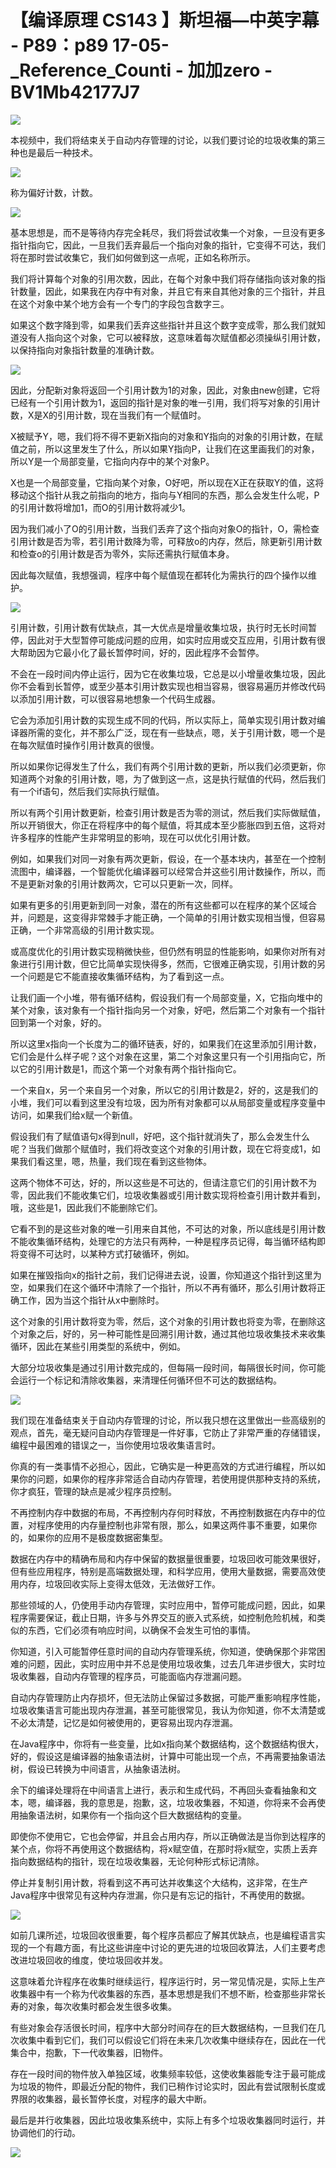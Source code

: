 # 【编译原理 CS143 】斯坦福—中英字幕 - P89：p89 17-05-_Reference_Counti - 加加zero - BV1Mb42177J7

![](img/7ccd6a3756bec42a183c4fb37a8c4109_0.png)

本视频中，我们将结束关于自动内存管理的讨论，以我们要讨论的垃圾收集的第三种也是最后一种技术。

![](img/7ccd6a3756bec42a183c4fb37a8c4109_2.png)

称为偏好计数，计数。

![](img/7ccd6a3756bec42a183c4fb37a8c4109_4.png)

基本思想是，而不是等待内存完全耗尽，我们将尝试收集一个对象，一旦没有更多指针指向它，因此，一旦我们丢弃最后一个指向对象的指针，它变得不可达，我们将在那时尝试收集它，我们如何做到这一点呢，正如名称所示。

我们将计算每个对象的引用次数，因此，在每个对象中我们将存储指向该对象的指针数量，因此，如果我在内存中有对象，并且它有来自其他对象的三个指针，并且在这个对象中某个地方会有一个专门的字段包含数字三。

如果这个数字降到零，如果我们丢弃这些指针并且这个数字变成零，那么我们就知道没有人指向这个对象，它可以被释放，这意味着每次赋值都必须操纵引用计数，以保持指向对象指针数量的准确计数。



![](img/7ccd6a3756bec42a183c4fb37a8c4109_6.png)

因此，分配新对象将返回一个引用计数为1的对象，因此，对象由new创建，它将已经有一个引用计数为1，返回的指针是对象的唯一引用，我们将写对象的引用计数，X是X的引用计数，现在当我们有一个赋值时。

X被赋予Y，嗯，我们将不得不更新X指向的对象和Y指向的对象的引用计数，在赋值之前，所以这里发生了什么，所以如果Y指向P，让我们在这里画我们的对象，所以Y是一个局部变量，它指向内存中的某个对象P。

X也是一个局部变量，它指向某个对象，O好吧，所以现在X正在获取Y的值，这将移动这个指针从我之前指向的地方，指向与Y相同的东西，那么会发生什么呢，P的引用计数将增加1，而O的引用计数将减少1。

因为我们减小了O的引用计数，当我们丢弃了这个指向对象O的指针，O，需检查引用计数是否为零，若引用计数降为零，可释放o的内存，然后，除更新引用计数和检查o的引用计数是否为零外，实际还需执行赋值本身。

因此每次赋值，我想强调，程序中每个赋值现在都转化为需执行的四个操作以维护。

![](img/7ccd6a3756bec42a183c4fb37a8c4109_8.png)

引用计数，引用计数有优缺点，其一大优点是增量收集垃圾，执行时无长时间暂停，因此对于大型暂停可能成问题的应用，如实时应用或交互应用，引用计数有很大帮助因为它最小化了最长暂停时间，好的，因此程序不会暂停。

不会在一段时间内停止运行，因为它在收集垃圾，它总是以小增量收集垃圾，因此你不会看到长暂停，或至少基本引用计数实现也相当容易，很容易遍历并修改代码以添加引用计数，可以很容易地想象一个代码生成器。

它会为添加引用计数的实现生成不同的代码，所以实际上，简单实现引用计数对编译器所需的变化，并不那么广泛，现在有一些缺点，嗯，关于引用计数，嗯一个是在每次赋值时操作引用计数真的很慢。

所以如果你记得发生了什么，我们有两个引用计数的更新，所以我们必须更新，你知道两个对象的引用计数，嗯，为了做到这一点，这是执行赋值的代码，然后我们有一个if语句，然后我们实际执行赋值。

所以有两个引用计数更新，检查引用计数是否为零的测试，然后我们实际做赋值，所以开销很大，你正在将程序中的每个赋值，将其成本至少膨胀四到五倍，这将对许多程序的性能产生非常明显的影响，现在可以优化引用计数。

例如，如果我们对同一对象有两次更新，假设，在一个基本块内，甚至在一个控制流图中，编译器，一个智能优化编译器可以经常合并这些引用计数操作，所以，而不是更新对象的引用计数两次，它可以只更新一次，同样。

如果有更多的引用更新到同一对象，潜在的所有这些都可以在程序的某个区域合并，问题是，这变得非常棘手才能正确，一个简单的引用计数实现相当慢，但容易正确，一个非常高级的引用计数实现。

或高度优化的引用计数实现稍微快些，但仍然有明显的性能影响，如果你对所有对象进行引用计数，但它比简单实现快得多，然而，它很难正确实现，引用计数的另一个问题是它不能直接收集循环结构，为了看到这一点。

让我们画一个小堆，带有循环结构，假设我们有一个局部变量，X，它指向堆中的某个对象，该对象有一个指针指向另一个对象，好吧，然后第二个对象有一个指针回到第一个对象，好的。

所以这里x指向一个长度为二的循环链表，好的，如果我们在这里添加引用计数，它们会是什么样子呢？这个对象在这里，第二个对象这里只有一个引用指向它，所以它的引用计数是1，而这个第一个对象有两个指针指向它。

一个来自x，另一个来自另一个对象，所以它的引用计数是2，好的，这是我们的小堆，我们可以看到这里没有垃圾，因为所有对象都可以从局部变量或程序变量中访问，如果我们给x赋一个新值。

假设我们有了赋值语句x得到null，好吧，这个指针就消失了，那么会发生什么呢？当我们做那个赋值时，我们将改变这个对象的引用计数，现在它将变成1，如果我们看这里，嗯，热量，我们现在看到这些物体。

这两个物体不可达，好的，所以这些是不可达的，但请注意它们的引用计数不为零，因此我们不能收集它们，垃圾收集器或引用计数实现将检查引用计数并看到，哦，这些是1，因此我们不能删除它们。

它看不到的是这些对象的唯一引用来自其他，不可达的对象，所以底线是引用计数不能收集循环结构，处理它的方法只有两种，一种是程序员记得，每当循环结构即将变得不可达时，以某种方式打破循环，例如。

如果在摧毁指向x的指针之前，我们记得进去说，设置，你知道这个指针到这里为空，如果我们在这个循环中清除了一个指针，所以不再有循环，那么引用计数将正确工作，因为当这个指针从x中删除时。

这个对象的引用计数将变为零，然后，这个对象的引用计数也将变为零，在删除这个对象之后，好的，另一种可能性是回溯引用计数，通过其他垃圾收集技术来收集循环，因此在某些引用类型的系统中，例如。

大部分垃圾收集是通过引用计数完成的，但每隔一段时间，每隔很长时间，你可能会运行一个标记和清除收集器，来清理任何循环但不可达的数据结构。



![](img/7ccd6a3756bec42a183c4fb37a8c4109_10.png)

我们现在准备结束关于自动内存管理的讨论，所以我只想在这里做出一些高级别的观点，首先，毫无疑问自动内存管理是一件好事，它防止了非常严重的存储错误，编程中最困难的错误之一，当你使用垃圾收集语言时。

你真的有一类事情不必担心，因此，它确实是一种更高效的方式进行编程，所以如果你的问题，如果你的程序非常适合自动内存管理，若使用提供那种支持的系统，你才疯狂，管理的缺点是减少程序员控制。

不再控制内存中数据的布局，不再控制内存何时释放，不再控制数据在内存中的位置，对程序使用的内存量控制也非常有限，那么，如果这两件事不重要，如果你的，如果你的应用不是极度数据密集型。

数据在内存中的精确布局和内存中保留的数据量很重要，垃圾回收可能效果很好，但有些应用程序，特别是高端数据处理，和科学应用，使用大量数据，需要高效使用内存，垃圾回收实际上变得太低效，无法做好工作。

那些领域的人，仍使用手动内存管理，实时应用中，暂停可能成问题，因此，如果程序需要保证，截止日期，许多与外界交互的嵌入式系统，如控制危险机械，和类似的东西，它们必须有响应时间，以确保不会发生可怕的事情。

你知道，引入可能暂停任意时间的自动内存管理系统，你知道，使确保那个非常困难的问题，因此，实时应用中并不总是使用垃圾收集，过去几年进步很大，实时垃圾收集器，自动内存管理的程序员，可能面临内存泄漏问题。

自动内存管理防止内存损坏，但无法防止保留过多数据，可能严重影响程序性能，垃圾收集语言可能出现内存泄漏，甚至可能很常见，我认为你知道，你不太清楚或不必太清楚，记忆是如何被使用的，更容易出现内存泄漏。

在Java程序中，你将有一些变量，比如x指向某个数据结构，这个数据结构很大，好的，假设这是编译器的抽象语法树，计算中可能出现一个点，不再需要抽象语法树，假设已转换为中间语言，从抽象语法树。

余下的编译处理将在中间语言上进行，表示和生成代码，不再回头查看抽象和文本，嗯，编译器，我的意思是，抱歉，这，垃圾收集器，不知道，你将来不会再使用抽象语法树，如果你有一个指向这个巨大数据结构的变量。

即使你不使用它，它也会停留，并且会占用内存，所以正确做法是当你到达程序的某个点，你将不再使用这个数据结构，将x赋空值，在那时将x赋空，实质上丢弃指向数据结构的指针，现在垃圾收集器，无论何种形式标记清除。

停止并复制引用计数，将看到这不再可达并收集这个大结构，这非常，在生产Java程序中很常见有这种内存泄漏，你只是有忘记的指针，不再使用的数据。



![](img/7ccd6a3756bec42a183c4fb37a8c4109_12.png)

如前几课所述，垃圾回收很重要，每个程序员都应了解其优缺点，也是编程语言实现的一个有趣方面，有比这些讲座中讨论的更先进的垃圾回收算法，人们主要考虑改进垃圾回收的维度，使垃圾回收并发。

这意味着允许程序在收集时继续运行，程序运行时，另一常见情况是，实际上生产收集器中有一个称为代收集器的东西，基本思想是我们不想不断，检查那些非常长寿的对象，每次收集时都会发生很多收集。

有些对象会存活很长时间，程序中大部分时间存在的巨大数据结构，一旦我们在几次收集中看到它们，我们可以假设它们将在未来几次收集中继续存在，因此在一代集合中，抱歉，下一代收集器，旧物件。

存在一段时间的物件放入单独区域，收集频率较低，这使收集器能专注于最可能成为垃圾的物件，即最近分配的物件，我们已稍作讨论实时，因此有尝试限制长度或界限的收集器，最长暂停长度，对程序的最大中断。

最后是并行收集器，因此垃圾收集系统中，实际上有多个垃圾收集器同时运行，并协调他们的行动。

![](img/7ccd6a3756bec42a183c4fb37a8c4109_14.png)